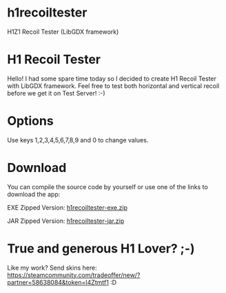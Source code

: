 # h1recoiltester
H1Z1 Recoil Tester (LibGDX framework)

# H1 Recoil Tester
Hello! I had some spare time today so I decided to create H1 Recoil Tester with LibGDX framework.
Feel free to test both horizontal and vertical recoil before we get it on Test Server! :-)

# Options
Use keys 1,2,3,4,5,6,7,8,9 and 0 to change values.

# Download
You can compile the source code by yourself or use one of the links to download the app:

EXE Zipped Version: [h1recoiltester-exe.zip](https://github.com/makeH1greatagain/h1recoiltester/files/1629858/h1recoiltester-exe.zip)

JAR Zipped Version: [h1recoiltester-jar.zip](https://github.com/makeH1greatagain/h1recoiltester/files/1629859/h1recoiltester-jar.zip)

# True and generous H1 Lover? ;-)
Like my work? Send skins here: https://steamcommunity.com/tradeoffer/new/?partner=58638084&token=I4Ztmtf1 :D
